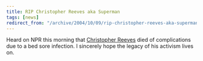 ```yaml
---
title: RIP Christopher Reeves aka Superman
tags: [news]
redirect_from: "/archive/2004/10/09/rip-christopher-reeves-aka-superman.aspx/"
---
```


Heard on NPR this morning that [Christopher
Reeves](http://www.imdb.com/name/nm0001659/) died of complications due
to a bed sore infection. I sincerely hope the legacy of his activism
lives on.

